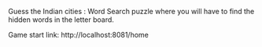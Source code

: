 Guess the Indian cities : Word Search puzzle where you will have to find the hidden words in the letter board.

Game start link: http://localhost:8081/home
